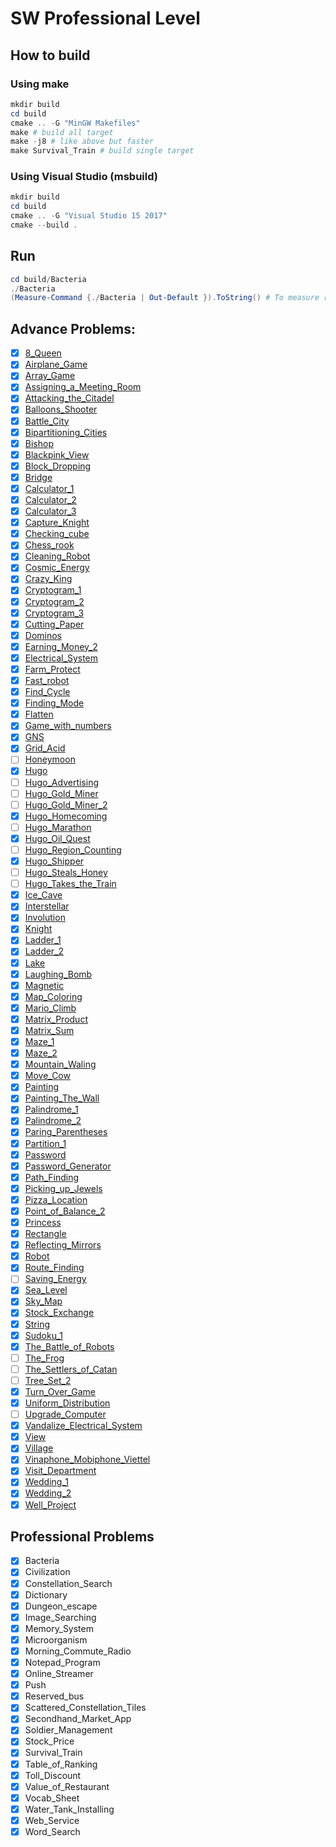 # SW Professional Level

## How to build

### Using make

```ps1
mkdir build
cd build
cmake .. -G "MinGW Makefiles"
make # build all target
make -j8 # like above but faster
make Survival_Train # build single target
```

### Using Visual Studio (msbuild)

```ps1
mkdir build
cd build
cmake .. -G "Visual Studio 15 2017"
cmake --build .
```

## Run

```ps1
cd build/Bacteria
./Bacteria
(Measure-Command {./Bacteria | Out-Default }).ToString() # To measure run time
```

## Advance Problems:

- [x] [8_Queen](Advance/8_Queen/README.md)
- [x] [Airplane_Game](Advance/Airplane_Game/README.md)
- [x] [Array_Game](Advance/Array_Game/README.md)
- [x] [Assigning_a_Meeting_Room](Advance/Assigning_a_Meeting_Room/README.md)
- [x] [Attacking_the_Citadel](Advance/Attacking_the_Citadel/README.md)
- [x] [Balloons_Shooter](Advance/Balloons_Shooter/README.md)
- [x] [Battle_City](Advance/Battle_City/README.md)
- [x] [Bipartitioning_Cities](Advance/Bipartitioning_Cities/README.md)
- [x] [Bishop](Advance/Bishop/README.md)
- [x] [Blackpink_View](Advance/Blackpink_View/README.md)
- [x] [Block_Dropping](Advance/Block_Dropping/README.md)
- [x] [Bridge](Advance/Bridge/README.md)
- [x] [Calculator_1](Advance/Calculator_1/README.md)
- [x] [Calculator_2](Advance/Calculator_2/README.md)
- [x] [Calculator_3](Advance/Calculator_3/README.md)
- [x] [Capture_Knight](Advance/Capture_Knight/README.md)
- [x] [Checking_cube](Advance/Checking_cube/README.md)
- [x] [Chess_rook](Advance/Chess_rook/README.md)
- [x] [Cleaning_Robot](Advance/Cleaning_Robot/README.md)
- [x] [Cosmic_Energy](Advance/Cosmic_Energy/README.md)
- [x] [Crazy_King](Advance/Crazy_King/README.md)
- [x] [Cryptogram_1](Advance/Cryptogram_1/README.md)
- [x] [Cryptogram_2](Advance/Cryptogram_2/README.md)
- [x] [Cryptogram_3](Advance/Cryptogram_3/README.md)
- [x] [Cutting_Paper](Advance/Cutting_Paper/README.md)
- [x] [Dominos](Advance/Dominos/README.md)
- [x] [Earning_Money_2](Advance/Earning_Money_2/README.md)
- [x] [Electrical_System](Advance/Electrical_System/README.md)
- [x] [Farm_Protect](Advance/Farm_Protect/README.md)
- [x] [Fast_robot](Advance/Fast_robot/README.md)
- [x] [Find_Cycle](Advance/Find_Cycle/README.md)
- [x] [Finding_Mode](Advance/Finding_Mode/README.md)
- [x] [Flatten](Advance/Flatten/README.md)
- [x] [Game_with_numbers](Advance/Game_with_numbers/README.md)
- [x] [GNS](Advance/GNS/README.md)
- [x] [Grid_Acid](Advance/Grid_Acid/README.md)
- [ ] [Honeymoon](Advance/Honeymoon/README.md)
- [x] [Hugo](Advance/Hugo/README.md)
- [ ] [Hugo_Advertising](Advance/Hugo_Advertising/README.md)
- [ ] [Hugo_Gold_Miner](Advance/Hugo_Gold_Miner/README.md)
- [ ] [Hugo_Gold_Miner_2](Advance/Hugo_Gold_Miner_2/README.md)
- [x] [Hugo_Homecoming](Advance/Hugo_Homecoming/README.md)
- [ ] [Hugo_Marathon](Advance/Hugo_Marathon/README.md)
- [x] [Hugo_Oil_Quest](Advance/Hugo_Oil_Quest/README.md)
- [ ] [Hugo_Region_Counting](Advance/Hugo_Region_Counting/README.md)
- [x] [Hugo_Shipper](Advance/Hugo_Shipper/README.md)
- [ ] [Hugo_Steals_Honey](Advance/Hugo_Steals_Honey/README.md)
- [ ] [Hugo_Takes_the_Train](Advance/Hugo_Takes_the_Train/README.md)
- [x] [Ice_Cave](Advance/Ice_Cave/README.md)
- [x] [Interstellar](Advance/Interstellar/README.md)
- [x] [Involution](Advance/Involution/README.md)
- [x] [Knight](Advance/Knight/README.md)
- [x] [Ladder_1](Advance/Ladder_1/README.md)
- [x] [Ladder_2](Advance/Ladder_2/README.md)
- [x] [Lake](Advance/Lake/README.md)
- [x] [Laughing_Bomb](Advance/Laughing_Bomb/README.md)
- [x] [Magnetic](Advance/Magnetic/README.md)
- [x] [Map_Coloring](Advance/Map_Coloring/README.md)
- [x] [Mario_Climb](Advance/Mario_Climb/README.md)
- [x] [Matrix_Product](Advance/Matrix_Product/README.md)
- [x] [Matrix_Sum](Advance/Matrix_Sum/README.md)
- [x] [Maze_1](Advance/Maze_1/README.md)
- [x] [Maze_2](Advance/Maze_2/README.md)
- [x] [Mountain_Waling](Advance/Mountain_Walking/README.md)
- [x] [Move_Cow](Advance/Move_Cow/README.md)
- [x] [Painting](Advance/Painting/README.md)
- [x] [Painting_The_Wall](Advance/Painting_The_Wall/README.md)
- [x] [Palindrome_1](Advance/Palindrome_1/README.md)
- [x] [Palindrome_2](Advance/Palindrome_2/README.md)
- [x] [Paring_Parentheses](Advance/Paring_Parentheses/README.md)
- [x] [Partition_1](Advance/Partition_1/README.md)
- [x] [Password](Advance/Password/README.md)
- [x] [Password_Generator](Advance/Password_Generator/README.md)
- [x] [Path_Finding](Advance/Path_Finding/README.md)
- [x] [Picking_up_Jewels](Advance/Picking_up_Jewels/README.md)
- [x] [Pizza_Location](Advance/Pizza_Location/README.md)
- [x] [Point_of_Balance_2](Advance/Point_of_Balance_2/README.md)
- [x] [Princess](Advance/Princess/README.md)
- [x] [Rectangle](Advance/Rectangle/README.md)
- [x] [Reflecting_Mirrors](Advance/Reflecting_Mirrors/README.md)
- [x] [Robot](Advance/Robot/README.md)
- [x] [Route_Finding](Advance/Route_Finding/README.md)
- [ ] [Saving_Energy](Advance/Saving_Energy/README.md)
- [x] [Sea_Level](Advance/Sea_Level/README.md)
- [x] [Sky_Map](Advance/Sky_Map/README.md)
- [x] [Stock_Exchange](Advance/Stock_Exchange/README.md)
- [x] [String](Advance/String/README.md)
- [x] [Sudoku_1](Advance/Sudoku_1/README.md)
- [x] [The_Battle_of_Robots](Advance/The_Battle_of_Robots/README.md)
- [ ] [The_Frog](Advance/The_Frog/README.md)
- [ ] [The_Settlers_of_Catan](Advance/The_Settlers_of_Catan/README.md)
- [ ] [Tree_Set_2](Advance/Tree_Set_2/README.md)
- [x] [Turn_Over_Game](Advance/Turn_Over_Game/README.md)
- [x] [Uniform_Distribution](Advance/Uniform_Distribution/README.md)
- [ ] [Upgrade_Computer](Advance/Upgrade_Computer/README.md)
- [x] [Vandalize_Electrical_System](Advance/Vandalize_Electrical_System/README.md)
- [x] [View](Advance/View/README.md)
- [x] [Village](Advance/Village/README.md)
- [x] [Vinaphone_Mobiphone_Viettel](Advance/Vinaphone_Mobiphone_Viettel/README.md)
- [x] [Visit_Department](Advance/Visit_Department/README.md)
- [x] [Wedding_1](Advance/Wedding_1/README.md)
- [x] [Wedding_2](Advance/Wedding_2/README.)
- [x] [Well_Project](Advance/Well_Project/README.md)

## Professional Problems

- [x] Bacteria
- [x] Civilization
- [x] Constellation_Search
- [x] Dictionary
- [x] Dungeon_escape
- [x] Image_Searching
- [x] Memory_System
- [x] Microorganism
- [x] Morning_Commute_Radio
- [x] Notepad_Program
- [x] Online_Streamer
- [x] Push
- [x] Reserved_bus
- [x] Scattered_Constellation_Tiles
- [x] Secondhand_Market_App
- [x] Soldier_Management
- [x] Stock_Price
- [x] Survival_Train
- [x] Table_of_Ranking
- [x] Toll_Discount
- [x] Value_of_Restaurant
- [x] Vocab_Sheet
- [x] Water_Tank_Installing
- [x] Web_Service
- [x] Word_Search
